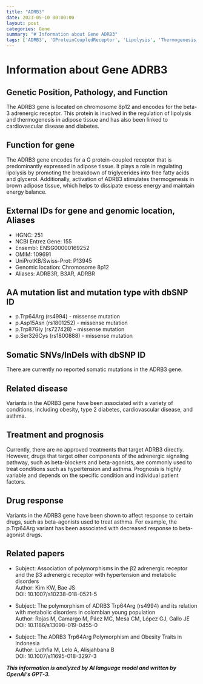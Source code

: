 ```yaml
---
title: "ADRB3"
date: 2023-05-10 00:00:00
layout: post
categories: Gene
summary: "# Information about Gene ADRB3"
tags: ['ADRB3', 'GProteinCoupledReceptor', 'Lipolysis', 'Thermogenesis', 'Obesity', 'Type2Diabetes', 'CardiovascularDisease', 'DrugResponse']
---
```


# Information about Gene ADRB3

## Genetic Position, Pathology, and Function 

The ADRB3 gene is located on chromosome 8p12 and encodes for the beta-3 adrenergic receptor. This protein is involved in the regulation of lipolysis and thermogenesis in adipose tissue and has also been linked to cardiovascular disease and diabetes. 

## Function for gene

The ADRB3 gene encodes for a G protein-coupled receptor that is predominantly expressed in adipose tissue. It plays a role in regulating lipolysis by promoting the breakdown of triglycerides into free fatty acids and glycerol. Additionally, activation of ADRB3 stimulates thermogenesis in brown adipose tissue, which helps to dissipate excess energy and maintain energy balance.

## External IDs for gene and genomic location, Aliases

- HGNC: 251
- NCBI Entrez Gene: 155
- Ensembl: ENSG00000169252
- OMIM: 109691
- UniProtKB/Swiss-Prot: P13945
- Genomic location: Chromosome 8p12
- Aliases: ADRB3R, B3AR, ADRBR

## AA mutation list and mutation type with dbSNP ID

- p.Trp64Arg (rs4994) - missense mutation
- p.Asp15Asn (rs1801252) - missense mutation
- p.Trp87Gly (rs727428) - missense mutation
- p.Ser326Cys (rs1800888) - missense mutation

## Somatic SNVs/InDels with dbSNP ID

There are currently no reported somatic mutations in the ADRB3 gene.

## Related disease

Variants in the ADRB3 gene have been associated with a variety of conditions, including obesity, type 2 diabetes, cardiovascular disease, and asthma.

## Treatment and prognosis

Currently, there are no approved treatments that target ADRB3 directly. However, drugs that target other components of the adrenergic signaling pathway, such as beta-blockers and beta-agonists, are commonly used to treat conditions such as hypertension and asthma. Prognosis is highly variable and depends on the specific condition and individual patient factors.

## Drug response

Variants in the ADRB3 gene have been shown to affect response to certain drugs, such as beta-agonists used to treat asthma. For example, the p.Trp64Arg variant has been associated with decreased response to beta-agonist drugs.

## Related papers

- Subject: Association of polymorphisms in the β2 adrenergic receptor and the β3 adrenergic receptor with hypertension and metabolic disorders  
  Author: Kim KW, Bae JS  
  DOI: 10.1007/s10238-018-0521-5

- Subject: The polymorphism of ADRB3 Trp64Arg (rs4994) and its relation with metabolic disorders in colombian young population  
  Author: Rojas M, Camargo M, Páez MC, Mesa CM, López GJ, Gallo JE  
  DOI: 10.1186/s13098-019-0455-0

- Subject: The ADRB3 Trp64Arg Polymorphism and Obesity Traits in Indonesia  
  Author: Luthfia M, Lelo A, Alisjahbana B  
  DOI: 10.1007/s11695-018-3297-3

**_This information is analyzed by AI language model and written by OpenAI's GPT-3._**